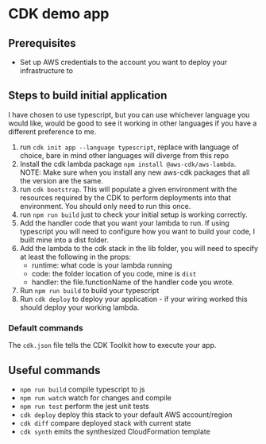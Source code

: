 # CDK demo app

## Prerequisites
- Set up AWS credentials to the account you want to deploy your infrastructure to

## Steps to build initial application
I have chosen to use typescript, but you can use whichever language you would like, would be good to see it working in other languages if you have a different preference to me.

1) run `cdk init app --language typescript`, replace with language of choice, bare in mind other languages will diverge from this repo
2) Install the cdk lambda package `npm install @aws-cdk/aws-lambda`. NOTE: Make sure when you install any new aws-cdk packages that all the version are the same.
3) run `cdk bootstrap`. This will populate a given environment with the resources required by the CDK to perform deployments into that environment. You should only need to run this once.
4) run `npm run build` just to check your initial setup is working correctly.
5) Add the handler code that you want your lambda to run. If using typescript you will need to configure how you want to build your code, I built mine into a dist folder.
6) Add the lambda to the cdk stack in the lib folder, you will need to specify at least the following in the props:
    - runtime: what code is your lambda running
    - code: the folder location of you code, mine is `dist`
    - handler: the file.functionName of the handler code you wrote.
7) Run `npm run build` to build your typescript
8) Run `cdk deploy` to deploy your application - if your wiring worked this should deploy your working lambda.

### Default commands
The `cdk.json` file tells the CDK Toolkit how to execute your app.

## Useful commands

 * `npm run build`   compile typescript to js
 * `npm run watch`   watch for changes and compile
 * `npm run test`    perform the jest unit tests
 * `cdk deploy`      deploy this stack to your default AWS account/region
 * `cdk diff`        compare deployed stack with current state
 * `cdk synth`       emits the synthesized CloudFormation template
